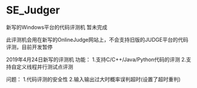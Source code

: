 # SE_Judger
新写的Windows平台的代码评测机
暂未完成

此评测机会用在新写的OnlineJudge网站上，不会支持旧版的JUDGE平台的代码评测，目前开发暂停

2019年4月24日新写的评测机
功能：
1.支持C/C++/Java/Python代码的评测
2.支持自定义线程并行测试点评测

问题：
1.代码评测的安全性
2.输入输出过大时概率误判超时(设置了超时重判)
